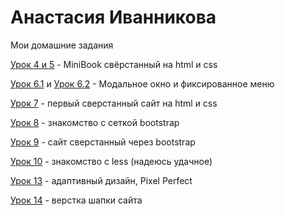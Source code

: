 # Анастасия Иванникова
Мои домашние задания

[Урок 4 и 5](anastasiyaivannikova.github.io/Github/Lesson_4&5/miniBook/src/ "") - MiniBook свёрстанный на html и css

[Урок 6.1](anastasiyaivannikova.github.io/Github/Lesson_6/fixed_menu/src/  "") и [Урок 6.2](anastasiyaivannikova.github.io/Github/Lesson_6/modal/src/ "Описание") - Модальное окно и фиксированное меню

[Урок 7](anastasiyaivannikova.github.io/Github/Lesson_7/my-project/src/ "") - первый сверстанный сайт на html и css

[Урок 8](anastasiyaivannikova.github.io/Github/Lesson_8/my-project-bootstrap/src/ "") - знакомство с сеткой bootstrap

[Урок 9](anastasiyaivannikova.github.io/Github/Lesson_9/my-project-bootstrap-adaptiv/src/ "") - сайт сверстанный через bootstrap

[Урок 10](anastasiyaivannikova.github.io/Github/Lesson_10/less/ "Папки css и less") - знакомство с less (надеюсь удачное)

[Урок 13](anastasiyaivannikova.github.io/Github/Lesson_13/src/ "") - адаптивный дизайн, Pixel Perfect 

[Урок 14](anastasiyaivannikova.github.io/Github/Lesson_14/src/ "Описание") - верстка шапки сайта
    
